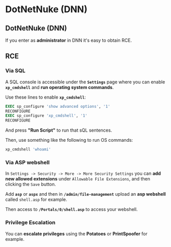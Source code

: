 # DotNetNuke (DNN)





## DotNetNuke (DNN)

If you enter as **administrator** in DNN it's easy to obtain RCE.

## RCE

### Via SQL

A SQL console is accessible under the **`Settings`** page where you can enable **`xp_cmdshell`** and **run operating system commands**.

Use these lines to enable **`xp_cmdshell`**:

```sql
EXEC sp_configure 'show advanced options', '1'
RECONFIGURE
EXEC sp_configure 'xp_cmdshell', '1' 
RECONFIGURE
```

And press **"Run Script"** to run that sQL sentences.

Then, use something like the following to run OS commands:

```sql
xp_cmdshell 'whoami'
```

### Via ASP webshell

In `Settings -> Security -> More -> More Security Settings` you can **add new allowed extensions** under `Allowable File Extensions`, and then clicking the `Save` button.

Add **`asp`** or **`aspx`** and then in **`/admin/file-management`** upload an **asp webshell** called `shell.asp` for example.

Then access to **`/Portals/0/shell.asp`** to access your webshell.

### Privilege Escalation

You can **escalate privileges** using the **Potatoes** or **PrintSpoofer** for example.&#x20;




